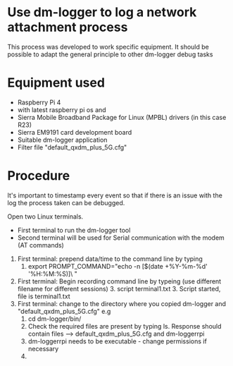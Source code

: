 # Use dm-logger to log a network attachment process

This process was developed to work specific equipment. It should be possible to adapt the general principle to other dm-logger debug tasks

# Equipment used
* Raspberry Pi 4 
* with latest raspberry pi os and 
* Sierra Mobile Broadband Package for Linux (MPBL) drivers (in this case R23)
* Sierra EM9191 card development board
* Suitable dm-logger application
* Filter file "default_qxdm_plus_5G.cfg"

# Procedure

It's important to timestamp every event so that if there is an issue with the log the process taken can be debugged.

Open two Linux terminals. 
* First terminal to run the dm-logger tool
* Second terminal will be used for Serial communication with the modem (AT commands)



1. First terminal: prepend data/time to the command line by typing
    1. export PROMPT_COMMAND="echo -n \[\$(date +%Y-%m-%d' '%H:%M:%S)\]\ "
2. First terminal: Begin recording command line by typeing (use different filename for different sessions)
    3.  script terminal1.txt
         3. Script started, file is terminal1.txt
4. First terminal: change to the directory where you copied dm-logger and "default_qxdm_plus_5G.cfg" e.g 
    1. cd dm-logger/bin/
    1. Check the required files are present by typing ls. Response should contain files --> default_qxdm_plus_5G.cfg and dm-loggerrpi
    4. dm-loggerrpi needs to be executable - change permissions if necessary
    5. 

